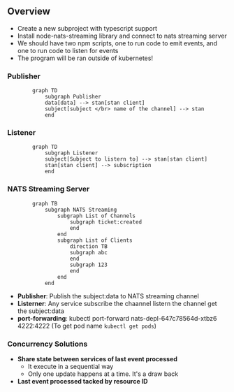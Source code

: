 ## Overview
- Create a new subproject with typescript support
- Install node-nats-streaming library and connect to nats streaming server
- We should have two npm scripts, one to run code to emit events, and one to run code to listen for events
- The program will be ran outside of kubernetes!

### Publisher

``` mermaid
        graph TD
            subgraph Publisher
            data[data] --> stan[stan client]
            subject[subject </br> name of the channel] --> stan
            end
```

### Listener


``` mermaid
        graph TD
            subgraph Listener
            subject[Subject to listern to] --> stan[stan client]
            stan[stan client] --> subscription
            end
```

### NATS Streaming Server

``` mermaid
        graph TB
            subgraph NATS Streaming
                subgraph List of Channels
                    subgraph ticket:created
                    end
                end
                subgraph List of Clients
                    direction TB
                    subgraph abc
                    end
                    subgraph 123
                    end
                end
            end
```

- **Publisher**: Publish the subject:data to NATS streaming channel
- **Listerner**: Any service subscribe the chaannel listern the channel get the subject:data
- **port-forwarding**: kubectl port-forward nats-depl-647c78564d-xtbz6 4222:4222 (To get pod name `kubectl get pods`)

### Concurrency Solutions
- **Share state between services of last event processed**
    - It execute in a sequential way
    - Only one update happens at a time. It's a draw back
- **Last event processed tacked by resource ID**

```mermaid

```

